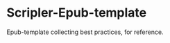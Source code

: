 Scripler-Epub-template
======================

Epub-template collecting best practices, for reference.

